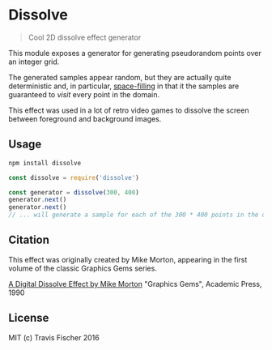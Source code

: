 # Dissolve

> Cool 2D dissolve effect generator

This module exposes a generator for generating pseudorandom points over an integer grid.

The generated samples appear random, but they are actually quite deterministic and, in particular, [space-filling](https://www.wikiwand.com/en/Space-filling_curve) in that it the samples are guaranteed to *visit* every point in the domain.

This effect was used in a lot of retro video games to dissolve the screen between foreground and background images.

## Usage

```bash
npm install dissolve
```

```javascript
const dissolve = require('dissolve')

const generator = dissolve(300, 400)
generator.next()
generator.next()
// ... will generate a sample for each of the 300 * 400 points in the domain
```

## Citation

This effect was originally created by Mike Morton, appearing in the first volume of the classic Graphics Gems series.

[A Digital Dissolve Effect by Mike Morton](http://dl.acm.org/citation.cfm?id=90821)
"Graphics Gems", Academic Press, 1990

## License

MIT (c) Travis Fischer 2016
